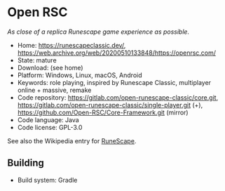 # Open RSC

_As close of a replica Runescape game experience as possible._

- Home: https://runescapeclassic.dev/, https://web.archive.org/web/20200510133848/https://openrsc.com/
- State: mature
- Download: (see home)
- Platform: Windows, Linux, macOS, Android
- Keywords: role playing, inspired by Runescape Classic, multiplayer online + massive, remake
- Code repository: https://gitlab.com/open-runescape-classic/core.git, https://gitlab.com/open-runescape-classic/single-player.git (+), https://github.com/Open-RSC/Core-Framework.git (mirror)
- Code language: Java
- Code license: GPL-3.0

See also the Wikipedia entry for [RuneScape](https://en.wikipedia.org/wiki/RuneScape).

## Building

- Build system: Gradle
